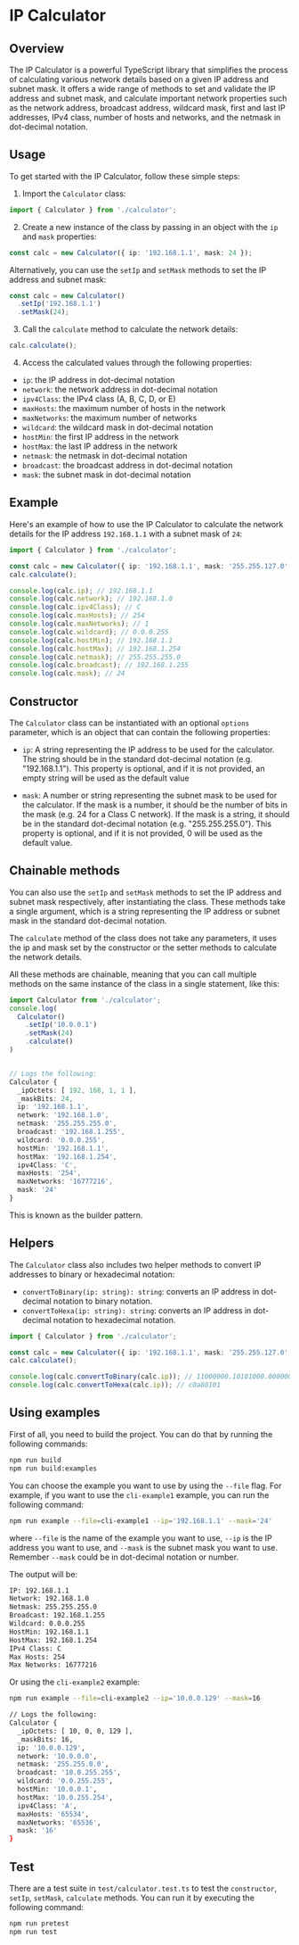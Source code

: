 IP Calculator
=============

Overview
--------

The IP Calculator is a powerful TypeScript library that simplifies the process of calculating various network details based on a given IP address and subnet mask. It offers a wide range of methods to set and validate the IP address and subnet mask, and calculate important network properties such as the network address, broadcast address, wildcard mask, first and last IP addresses, IPv4 class, number of hosts and networks, and the netmask in dot-decimal notation.

Usage
-----

To get started with the IP Calculator, follow these simple steps:

1. Import the `Calculator` class:
```typescript
import { Calculator } from './calculator';
```
2. Create a new instance of the class by passing in an object with the `ip` and `mask` properties:
```typescript
const calc = new Calculator({ ip: '192.168.1.1', mask: 24 });
```
Alternatively, you can use the `setIp` and `setMask` methods to set the IP address and subnet mask:
```typescript
const calc = new Calculator()
  .setIp('192.168.1.1')
  .setMask(24);
```
3. Call the `calculate` method to calculate the network details:
```typescript
calc.calculate();
```
4. Access the calculated values through the following properties:

* `ip`: the IP address in dot-decimal notation
* `network`: the network address in dot-decimal notation
* `ipv4Class`: the IPv4 class (A, B, C, D, or E)
* `maxHosts`: the maximum number of hosts in the network
* `maxNetworks`: the maximum number of networks
* `wildcard`: the wildcard mask in dot-decimal notation
* `hostMin`: the first IP address in the network
* `hostMax`: the last IP address in the network
* `netmask`: the netmask in dot-decimal notation
* `broadcast`: the broadcast address in dot-decimal notation
* `mask`: the subnet mask in dot-decimal notation



Example
-------

Here's an example of how to use the IP Calculator to calculate the network details for the IP address `192.168.1.1` with a subnet mask of `24`:
```typescript
import { Calculator } from './calculator';

const calc = new Calculator({ ip: '192.168.1.1', mask: '255.255.127.0' });
calc.calculate();

console.log(calc.ip); // 192.168.1.1
console.log(calc.network); // 192.168.1.0
console.log(calc.ipv4Class); // C
console.log(calc.maxHosts); // 254
console.log(calc.maxNetworks); // 1
console.log(calc.wildcard); // 0.0.0.255
console.log(calc.hostMin); // 192.168.1.1
console.log(calc.hostMax); // 192.168.1.254
console.log(calc.netmask); // 255.255.255.0
console.log(calc.broadcast); // 192.168.1.255
console.log(calc.mask); // 24
```

Constructor
-----------

The `Calculator` class can be instantiated with an optional `options` parameter, which is an object that can contain the following properties:

* `ip`: A string representing the IP address to be used for the calculator. The string should be in the standard dot-decimal notation (e.g. "192.168.1.1"). This property is optional, and if it is not provided, an empty string will be used as the default value

* `mask`: A number or string representing the subnet mask to be used for the calculator. If the mask is a number, it should be the number of bits in the mask (e.g. 24 for a Class C network). If the mask is a string, it should be in the standard dot-decimal notation (e.g. "255.255.255.0"). This property is optional, and if it is not provided, 0 will be used as the default value.

Chainable methods
-----------------

You can also use the `setIp` and `setMask` methods to set the IP address and subnet mask respectively, after instantiating the class. These methods take a single argument, which is a string representing the IP address or subnet mask in the standard dot-decimal notation.

The `calculate` method of the class does not take any parameters, it uses the ip and mask set by the constructor or the setter methods to calculate the network details.

All these methods are chainable, meaning that you can call multiple methods on the same instance of the class in a single statement, like this:
```typescript
import Calculator from './calculator';
console.log(
  Calculator()
    .setIp('10.0.0.1')
    .setMask(24)
    .calculate()
)


// Logs the following:
Calculator {
  _ipOctets: [ 192, 168, 1, 1 ],
  _maskBits: 24,
  ip: '192.168.1.1',
  network: '192.168.1.0',
  netmask: '255.255.255.0',
  broadcast: '192.168.1.255',
  wildcard: '0.0.0.255',
  hostMin: '192.168.1.1',
  hostMax: '192.168.1.254',
  ipv4Class: 'C',
  maxHosts: '254',
  maxNetworks: '16777216',
  mask: '24'
}
```
This is known as the builder pattern.

Helpers
-------

The `Calculator` class also includes two helper methods to convert IP addresses to binary or hexadecimal notation:

* `convertToBinary(ip: string): string`: converts an IP address in dot-decimal notation to binary notation.
* `convertToHexa(ip: string): string`: converts an IP address in dot-decimal notation to hexadecimal notation.


```typescript
import { Calculator } from './calculator';

const calc = new Calculator({ ip: '192.168.1.1', mask: '255.255.127.0' });
calc.calculate();

console.log(calc.convertToBinary(calc.ip)); // 11000000.10101000.00000001.00000001
console.log(calc.convertToHexa(calc.ip)); // c0a80101
```

Using examples
--------------

First of all, you need to build the project. You can do that by running the following commands:
```bash
npm run build
npm run build:examples
```

You can choose the example you want to use by using the `--file` flag. For example, if you want to use the `cli-example1` example, you can run the following command:
```bash
npm run example --file=cli-example1 --ip='192.168.1.1' --mask='24'
```
where `--file` is the name of the example you want to use, `--ip` is the IP address you want to use, and `--mask` is the subnet mask you want to use. Remember `--mask` could be in dot-decimal notation or number.

The output will be:
```bash
IP: 192.168.1.1
Network: 192.168.1.0
Netmask: 255.255.255.0
Broadcast: 192.168.1.255
Wildcard: 0.0.0.255
HostMin: 192.168.1.1
HostMax: 192.168.1.254
IPv4 Class: C
Max Hosts: 254
Max Networks: 16777216
```
Or using the `cli-example2` example:
```bash
npm run example --file=cli-example2 --ip='10.0.0.129' --mask=16

// Logs the following:
Calculator {
  _ipOctets: [ 10, 0, 0, 129 ],
  _maskBits: 16,
  ip: '10.0.0.129',
  network: '10.0.0.0',
  netmask: '255.255.0.0',
  broadcast: '10.0.255.255',
  wildcard: '0.0.255.255',
  hostMin: '10.0.0.1',
  hostMax: '10.0.255.254',
  ipv4Class: 'A',
  maxHosts: '65534',
  maxNetworks: '65536',
  mask: '16'
}
```

Test
----

There are a test suite in `test/calculator.test.ts` to test the `constructor`, `setIp`, `setMask`, `calculate` methods. You can run it by executing the following command:

```bash
npm run pretest
npm run test
```